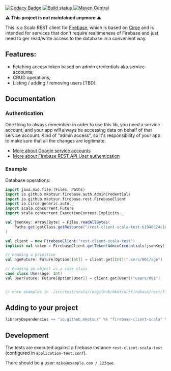 [![Codacy Badge](https://api.codacy.com/project/badge/Grade/c35a823408f847c6a8b2d9fd4a0f1c17)](https://www.codacy.com/app/miccots/firebase-client-scala?utm_source=github.com&amp;utm_medium=referral&amp;utm_content=mkotsur/firebase-client-scala&amp;utm_campaign=Badge_Grade)
[![Build status](https://circleci.com/gh/mkotsur/firebase-client-scala.svg?style=shield)](https://circleci.com/gh/mkotsur/firebase-client-scala)
[![Maven Central](https://maven-badges.herokuapp.com/maven-central/io.github.mkotsur/firebase-client-scala_2.12/badge.svg)](http://search.maven.org/#search%7Cga%7C1%7Cg%3A%22io.github.mkotsur%22)


⚠️ **This project is not maintained anymore** ⚠️

This is a Scala REST client for [Firebase](https://www.firebase.com/), which is based on [Circe](https://github.com/circe/circe) and is intended for services that don't require realtimeness of Firebase and just need to ger read/write access to the database in a convenient way.

## Features:
* Fetching access token based on admin credentials aka service accounts;
* CRUD operations;
* Listing / adding / removing users [TBD].

## Documentation

### Authentication

One thing to always remember: in order to use this lib, you need a service account, and your app will always be accessing data on behalf of that service account. Kind of "admin access", so it's responsibility of your app to make sure that all the changes are legitimate.

 * [More about Google service accounts](https://developers.google.com/identity/protocols/OAuth2ServiceAccount)
 * [More about Firebase REST API User authentication](https://firebase.google.com/docs/reference/rest/database/user-auth)


### Example

Database operations:

```scala
import java.nio.file.{Files, Paths}
import io.github.mkotsur.firebase.auth.AdminCredentials
import io.github.mkotsur.firebase.rest.FirebaseClient
import io.circe.generic.auto._
import scala.concurrent.Future
import scala.concurrent.ExecutionContext.Implicits._

val jsonKey: Array[Byte] = Files.readAllBytes(
    Paths.get(getClass.getResource("/rest-client-scala-test-b1940c24c184.json").toURI)
)

val client = new FirebaseClient("rest-client-scala-test")
implicit val token = FirebaseClient.getToken(AdminCredentials(jsonKey)).get

// Reading a primitive
val ageFuture: Future[Option[Int]] = client.get[Int]("users/001/age")

// Reading an object as a case class
case class User(age: Int)
val userFuture: Future[Option[User]] = client.get[User]("users/001")


// more examples in ./src/test/scala/io/github/mkotsur/firebase/rest/FirebaseClientTest.scala
```

## Adding to your project

```sbt
libraryDependencies += "io.github.mkotsur" %% "firebase-client-scala" % {latest-version}
```

## Development

The tests are executed against a firebase instance `rest-client-scala-test` (configured in `application-test.conf`).

There should be a user: `mike@example.com / 123qwe`.
